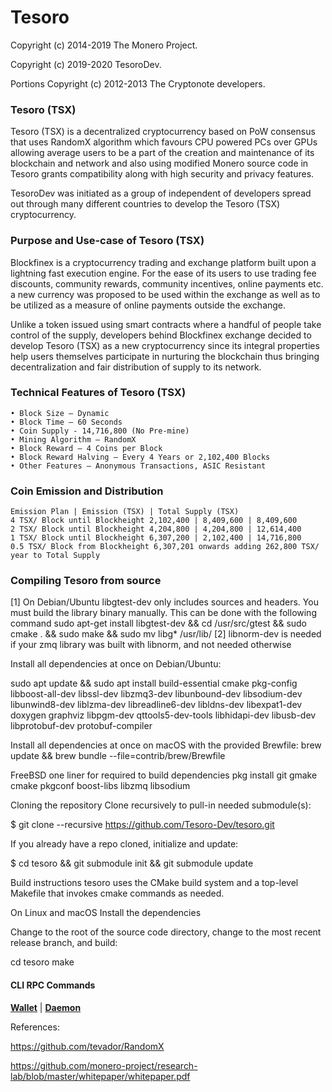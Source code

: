 
# Tesoro

Copyright (c) 2014-2019 The Monero Project.

Copyright (c) 2019-2020 TesoroDev.

Portions Copyright (c) 2012-2013 The Cryptonote developers.



### Tesoro (TSX)

Tesoro (TSX) is a decentralized cryptocurrency based on PoW consensus that uses RandomX
algorithm which favours CPU powered PCs over GPUs allowing average users to be a part of the
creation and maintenance of its blockchain and network and also using modified Monero source
code in Tesoro grants compatibility along with high security and privacy features.

TesoroDev was initiated as a group of independent of developers spread out through many
different countries to develop the Tesoro (TSX) cryptocurrency.

### Purpose and Use-case of Tesoro (TSX)

Blockfinex is a cryptocurrency trading and exchange platform built upon a lightning fast execution
engine. For the ease of its users to use trading fee discounts, community rewards, community
incentives, online payments etc. a new currency was proposed to be used within the exchange as
well as to be utilized as a measure of online payments outside the exchange.

Unlike a token issued using smart contracts where a handful of people take control of the supply,
developers behind Blockfinex exchange decided to develop Tesoro (TSX) as a new
cryptocurrency since its integral properties help users themselves participate in nurturing the
blockchain thus bringing decentralization and fair distribution of supply to its network.

### Technical Features of Tesoro (TSX)

```
• Block Size – Dynamic
• Block Time – 60 Seconds
• Coin Supply - 14,716,800 (No Pre-mine)
• Mining Algorithm – RandomX
• Block Reward – 4 Coins per Block
• Block Reward Halving – Every 4 Years or 2,102,400 Blocks
• Other Features – Anonymous Transactions, ASIC Resistant
```
### Coin Emission and Distribution

```
Emission Plan | Emission (TSX) | Total Supply (TSX)
4 TSX/ Block until Blockheight 2,102,400 | 8,409,600 | 8,409,600
2 TSX/ Block until Blockheight 4,204,800 | 4,204,800 | 12,614,400
1 TSX/ Block until Blockheight 6,307,200 | 2,102,400 | 14,716,800
0.5 TSX/ Block from Blockheight 6,307,201 onwards adding 262,800 TSX/ year to Total Supply
```

### Compiling Tesoro from source

[1] On Debian/Ubuntu libgtest-dev only includes sources and headers. You must build the library binary manually. This can be done with the following command sudo apt-get install libgtest-dev && cd /usr/src/gtest && sudo cmake . && sudo make && sudo mv libg* /usr/lib/ [2] libnorm-dev is needed if your zmq library was built with libnorm, and not needed otherwise

Install all dependencies at once on Debian/Ubuntu:

sudo apt update && sudo apt install build-essential cmake pkg-config libboost-all-dev libssl-dev libzmq3-dev libunbound-dev libsodium-dev libunwind8-dev liblzma-dev libreadline6-dev libldns-dev libexpat1-dev doxygen graphviz libpgm-dev qttools5-dev-tools libhidapi-dev libusb-dev libprotobuf-dev protobuf-compiler

Install all dependencies at once on macOS with the provided Brewfile: brew update && brew bundle --file=contrib/brew/Brewfile

FreeBSD one liner for required to build dependencies pkg install git gmake cmake pkgconf boost-libs libzmq libsodium

Cloning the repository
Clone recursively to pull-in needed submodule(s):

$ git clone --recursive https://github.com/Tesoro-Dev/tesoro.git

If you already have a repo cloned, initialize and update:

$ cd tesoro && git submodule init && git submodule update

Build instructions
tesoro uses the CMake build system and a top-level Makefile that invokes cmake commands as needed.

On Linux and macOS
Install the dependencies

Change to the root of the source code directory, change to the most recent release branch, and build:

cd tesoro
make


#### CLI RPC Commands
[**Wallet**](https://web.getmonero.org/resources/developer-guides/wallet-rpc.html) | 
[**Daemon**](https://web.getmonero.org/resources/developer-guides/daemon-rpc.html)

References:

https://github.com/tevador/RandomX

https://github.com/monero-project/research-lab/blob/master/whitepaper/whitepaper.pdf
